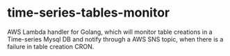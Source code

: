 # time-series-tables-monitor
AWS Lambda handler for Golang, which will monitor table creations in a Time-series Mysql DB and notify through a AWS SNS topic, when there is a failure in table creation CRON.
